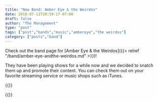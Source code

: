 ```yaml
---
title: "New Band: Amber Eye & the Weirdos"
date: 2018-07-11T20:59:17-07:00
draft: false
author: "The Management"
type: "post"
tags: ["post","bands","music","ambereye","the weirdos"]
category: ["posts","band"]
---
```

Check out the band page for [Amber Eye & the Weirdos]({{< relref "/band/amber-eye-andthe-weirdos.md" >}})!

They have been playing shows for a while now and we decided to snatch them up and promote their content. You can check them
out on your favorite streaming service or music shops such as iTunes.

{{<fuof src="Amber-Eye-The-Weirdos-257564614803434" >}}

{{<spotify src="spotify:artist:3XY5JT1JIBYM5vuilLuKDW" theme="dark">}}
<!--{{<itunes link="https://itunes.apple.com/us/artist/1414720528" >}}-->
